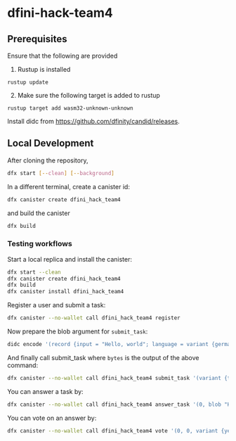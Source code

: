 # dfini-hack-team4

## Prerequisites
Ensure that the following are provided
1. Rustup is installed
```
rustup update
```
2. Make sure the following target is added to rustup
```
rustup target add wasm32-unknown-unknown
```

Install didc from https://github.com/dfinity/candid/releases.

## Local Development

After cloning the repository,

```bash
dfx start [--clean] [--background]
```

In a different terminal, create a canister id:

```bash
dfx canister create dfini_hack_team4
```

and build the canister

```bash
dfx build
```

### Testing workflows

Start a local replica and install the canister:

```bash
dfx start --clean
dfx canister create dfini_hack_team4
dfx build
dfx canister install dfini_hack_team4
```

Register a user and submit a task:
```bash
dfx canister --no-wallet call dfini_hack_team4 register
```

Now prepare the blob argument for `submit_task`:
```bash
didc encode '(record {input = "Hello, world"; language = variant {german}})' --format blob
```

And finally call submit_task where `bytes` is the output of the above command:
```bash
dfx canister --no-wallet call dfini_hack_team4 submit_task '(variant {translate_text}, blob "bytes", 120000000000, 10)'
```

You can answer a task by:
```bash
dfx canister --no-wallet call dfini_hack_team4 answer_task '(0, blob "Hallo, welt")'
```

You can vote on an answer by:
```bash
dfx canister --no-wallet call dfini_hack_team4 vote '(0, 0, variant {yes})'
```